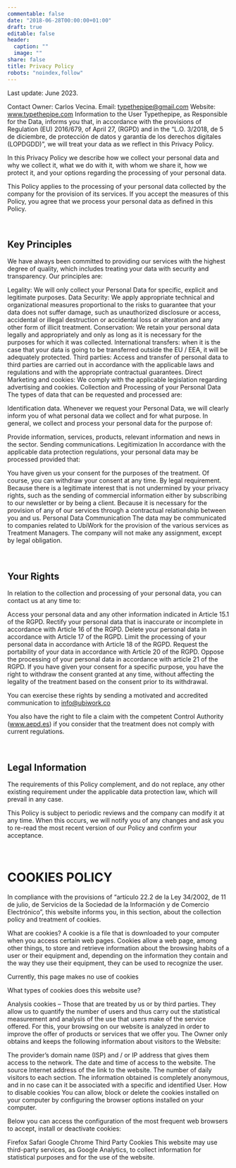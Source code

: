 ```yaml
---
commentable: false
date: "2018-06-28T00:00:00+01:00"
draft: true
editable: false
header:
  caption: ""
  image: ""
share: false
title: Privacy Policy
robots: "noindex,follow"
---
```


Last update: June 2023.

Contact
Owner: Carlos Vecina.
Email: typethepipe@gmail.com
Website: www.typethepipe.com
Information to the User
Typethepipe, as Responsible for the Data, informs you that, in accordance with the provisions of Regulation (EU) 2016/679, of April 27, (RGPD) and in the “L.O. 3/2018, de 5 de diciembre, de protección de datos y garantía de los derechos digitales (LOPDGDD)”, we will treat your data as we reflect in this Privacy Policy.

In this Privacy Policy we describe how we collect your personal data and why we collect it, what we do with it, with whom we share it, how we protect it, and your options regarding the processing of your personal data.

This Policy applies to the processing of your personal data collected by the company for the provision of its services. If you accept the measures of this Policy, you agree that we process your personal data as defined in this Policy.

<br>

## Key Principles
We have always been committed to providing our services with the highest degree of quality, which includes treating your data with security and transparency. Our principles are:

Legality: We will only collect your Personal Data for specific, explicit and legitimate purposes.
Data Security: We apply appropriate technical and organizational measures proportional to the risks to guarantee that your data does not suffer damage, such as unauthorized disclosure or access, accidental or illegal destruction or accidental loss or alteration and any other form of illicit treatment.
Conservation: We retain your personal data legally and appropriately and only as long as it is necessary for the purposes for which it was collected.
International transfers: when it is the case that your data is going to be transferred outside the EU / EEA, it will be adequately protected.
Third parties: Access and transfer of personal data to third parties are carried out in accordance with the applicable laws and regulations and with the appropriate contractual guarantees.
Direct Marketing and cookies: We comply with the applicable legislation regarding advertising and cookies.
Collection and Processing of your Personal Data
The types of data that can be requested and processed are:

Identification data.
Whenever we request your Personal Data, we will clearly inform you of what personal data we collect and for what purpose. In general, we collect and process your personal data for the purpose of:

Provide information, services, products, relevant information and news in the sector.
Sending communications.
Legitimization
In accordance with the applicable data protection regulations, your personal data may be processed provided that:

You have given us your consent for the purposes of the treatment. Of course, you can withdraw your consent at any time.
By legal requirement.
Because there is a legitimate interest that is not undermined by your privacy rights, such as the sending of commercial information either by subscribing to our newsletter or by being a client.
Because it is necessary for the provision of any of our services through a contractual relationship between you and us.
Personal Data Communication
The data may be communicated to companies related to UbiWork for the provision of the various services as Treatment Managers. The company will not make any assignment, except by legal obligation.

<br>

## Your Rights
In relation to the collection and processing of your personal data, you can contact us at any time to:

Access your personal data and any other information indicated in Article 15.1 of the RGPD.
Rectify your personal data that is inaccurate or incomplete in accordance with Article 16 of the RGPD.
Delete your personal data in accordance with Article 17 of the RGPD.
Limit the processing of your personal data in accordance with Article 18 of the RGPD.
Request the portability of your data in accordance with Article 20 of the RGPD.
Oppose the processing of your personal data in accordance with article 21 of the RGPD.
If you have given your consent for a specific purpose, you have the right to withdraw the consent granted at any time, without affecting the legality of the treatment based on the consent prior to its withdrawal.

You can exercise these rights by sending a motivated and accredited communication to info@ubiwork.co

You also have the right to file a claim with the competent Control Authority (www.aepd.es) if you consider that the treatment does not comply with current regulations.

<br>

## Legal Information
The requirements of this Policy complement, and do not replace, any other existing requirement under the applicable data protection law, which will prevail in any case.

This Policy is subject to periodic reviews and the company can modify it at any time. When this occurs, we will notify you of any changes and ask you to re-read the most recent version of our Policy and confirm your acceptance.

<br>

# COOKIES POLICY
In compliance with the provisions of “artículo 22.2 de la Ley 34/2002, de 11 de julio, de Servicios de la Sociedad de la Información y de Comercio Electrónico”, this website informs you, in this section, about the collection policy and treatment of cookies.

What are cookies?
A cookie is a file that is downloaded to your computer when you access certain web pages. Cookies allow a web page, among other things, to store and retrieve information about the browsing habits of a user or their equipment and, depending on the information they contain and the way they use their equipment, they can be used to recognize the user.

Currently, this page makes no use of cookies

What types of cookies does this website use?

Analysis cookies – Those that are treated by us or by third parties. They allow us to quantify the number of users and thus carry out the statistical measurement and analysis of the use that users make of the service offered. For this, your browsing on our website is analyzed in order to improve the offer of products or services that we offer you.
The Owner only obtains and keeps the following information about visitors to the Website:

The provider’s domain name (ISP) and / or IP address that gives them access to the network.
The date and time of access to the website.
The source Internet address of the link to the website.
The number of daily visitors to each section.
The information obtained is completely anonymous, and in no case can it be associated with a specific and identified User.
How to disable cookies
You can allow, block or delete the cookies installed on your computer by configuring the browser options installed on your computer.

Below you can access the configuration of the most frequent web browsers to accept, install or deactivate cookies:

Firefox
Safari
Google Chrome
Third Party Cookies
This website may use third-party services, as Google Analytics, to collect information for statistical purposes and for the use of the website.